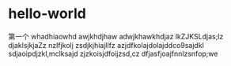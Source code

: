 # hello-world
第一个
whadhiaowhd
awjkhdjhaw
adwjkhawkhdjaz lkZJKSLdjas;lz
djaklsjkjaZz
nzlfjkolj
zsdjkjhiajllfz
azjdfkolajdolajddco9sajdkl
sdjaoipdjzkl,mclksajd
zjzkoisjdfoijzsd,cz
dfjasfjoajfnnlzsnfop;we 
